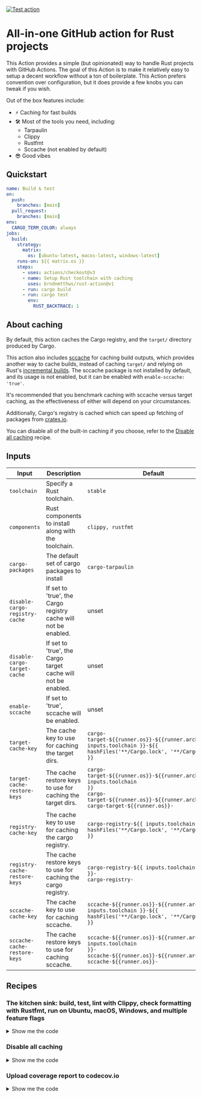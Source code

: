 [![Test action](https://github.com/brndnmtthws/rust-action/actions/workflows/test.yml/badge.svg)](https://github.com/brndnmtthws/rust-action/actions/workflows/test.yml)

# All-in-one GitHub action for Rust projects

This Action provides a simple (but opinionated) way to handle Rust projects with GitHub Actions.
The goal of this Action is to make it relatively easy to setup a decent
workflow without a ton of boilerplate. This Action prefers convention over
configuration, but it does provide a few knobs you can tweak if you wish.

Out of the box features include:

- ⚡️ Caching for fast builds
- 🛠️ Most of the tools you need, including:
  - Tarpaulin
  - Clippy
  - Rustfmt
  - Sccache (not enabled by default)
- 😎 Good vibes

## Quickstart

```yaml
name: Build & test
on:
  push:
    branches: [main]
  pull_request:
    branches: [main]
env:
  CARGO_TERM_COLOR: always
jobs:
  build:
    strategy:
      matrix:
        os: [ubuntu-latest, macos-latest, windows-latest]
    runs-on: ${{ matrix.os }}
    steps:
      - uses: actions/checkout@v3
      - name: Setup Rust toolchain with caching
        uses: brndnmtthws/rust-action@v1
      - run: cargo build
      - run: cargo test
        env:
          RUST_BACKTRACE: 1
```

## About caching

By default, this action caches the Cargo registry, and the `target/` directory
produced by Cargo.

This action also includes [sccache](https://github.com/mozilla/sccache) for
caching build outputs, which provides another way to cache builds, instead of
caching `target/` and relying on Rust's [incremental
builds](https://blog.rust-lang.org/2016/09/08/incremental.html). The sccache
package is not installed by default, and its usage is not enabled, but it can be
enabled with `enable-sccache: 'true'`.

It's recommended that you benchmark caching with sccache versus target caching,
as the effectiveness of either will depend on your circumstances.

Additionally, Cargo's registry is cached which can speed up fetching of
packages from [crates.io](https://crates.io/).

You can disable all of the built-in caching if you choose, refer to the
[Disable all caching](#disable-all-caching) recipe.

## Inputs

| Input | Description | Default |
|---|---|---|
| `toolchain` | Specify a Rust toolchain. | `stable` |
| `components` | Rust components to install along with the toolchain. | `clippy, rustfmt` |
| `cargo-packages` | The default set of cargo packages to install | `cargo-tarpaulin` |
| `disable-cargo-registry-cache` | If set to 'true', the Cargo registry cache will not be enabled. | unset |
| `disable-cargo-target-cache` | If set to 'true', the Cargo target cache will not be enabled. | unset |
| `enable-sccache` | If set to 'true', sccache will be enabled. | unset |
| `target-cache-key` | The cache key to use for caching the target dirs. | `cargo-target-${{runner.os}}-${{runner.arch}}-${{ inputs.toolchain }}-${{ hashFiles('**/Cargo.lock', '**/Cargo.toml') }}` |
| `target-cache-restore-keys` | The cache restore keys to use for caching the target dirs. | <code>cargo-target-\${{runner.os}}-\${{runner.arch}}-\${{ inputs.toolchain }}<br />cargo-target-\${{runner.os}}-\${{runner.arch}}-<br />cargo-target-\${{runner.os}}-</code> |
| `registry-cache-key` | The cache key to use for caching the cargo registry. | `cargo-registry-${{ inputs.toolchain }}-${{ hashFiles('**/Cargo.lock', '**/Cargo.toml') }}` |
| `registry-cache-restore-keys` | The cache restore keys to use for caching the cargo registry. | <code>cargo-registry-\${{ inputs.toolchain }}-<br />cargo-registry-</code> |
| `sccache-cache-key` | The cache key to use for caching sccache. | `sccache-${{runner.os}}-${{runner.arch}}-${{ inputs.toolchain }}-${{ hashFiles('**/Cargo.lock', '**/Cargo.toml') }}` |
| `sccache-cache-restore-keys` | The cache restore keys to use for caching sccache. | <code>sccache-\${{runner.os}}-\${{runner.arch}}-\${{ inputs.toolchain }}-<br />sccache-\${{runner.os}}-\${{runner.arch}}-<br />sccache-\${{runner.os}}-</code> |

## Recipes

### The kitchen sink: build, test, lint with Clippy, check formatting with Rustfmt, run on Ubuntu, macOS, Windows, and multiple feature flags

<details>
  <summary>Show me the code</summary>

```yaml
name: Build & test

on:
  push:
    branches: [main]
  pull_request:
    branches: [main]

env:
  CARGO_TERM_COLOR: always

concurrency:
  group: ${{ github.workflow }}-${{ github.ref }}
  cancel-in-progress: true

jobs:
  build:
    strategy:
      matrix:
        rust-toolchain:
          - stable
          - beta
          - nightly
        features:
          - serde
          - default
        os:
          - ubuntu-latest
          - macos-latest
          - windows-latest
    runs-on: ${{ matrix.os }}
    steps:
      - uses: actions/checkout@v3
      - name: Setup ${{ matrix.rust-toolchain }} Rust toolchain with caching
        uses: brndnmtthws/rust-action@v1
        with:
          toolchain: ${{ matrix.rust-toolchain }}
      - run: cargo build --features ${{ matrix.features }}
      - run: cargo test --features ${{ matrix.features }}
        env:
          RUST_BACKTRACE: 1
      - run: cargo fmt --all -- --check
      - run: cargo clippy --features ${{ matrix.features }} -- -D warnings
```

</details>

### Disable all caching

<details>
  <summary>Show me the code</summary>

```yaml
- uses: brndnmtthws/rust-action@v1
  with:
    disable-cargo-registry-cache: 'true'
    disable-cargo-target-cache: 'true'
    enable-sccache: 'false'
```

</details>

### Upload coverage report to codecov.io

<details>
  <summary>Show me the code</summary>

```yaml
name: Coverage

on:
  push:
    branches: [main]
  pull_request:
    branches: [main]

concurrency:
  group: ${{ github.workflow }}-${{ github.ref }}
  cancel-in-progress: true

jobs:
  test:
    name: coverage
    runs-on: ubuntu-latest
    steps:
      - name: Checkout repository
        uses: actions/checkout@v3
      - name: Setup nightly Rust toolchain with caching
        uses: brndnmtthws/rust-action@v1
        with:
          toolchain: nightly
      - run: cargo tarpaulin --features nightly --out Xml
      - name: Upload to codecov.io
        uses: codecov/codecov-action@v3
        with:
          fail_ci_if_error: true
```

</details>
